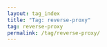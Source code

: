 ```yaml
---
layout: tag_index
title: "Tag: reverse-proxy"
tag: reverse-proxy
permalink: /tag/reverse-proxy/
---
```

